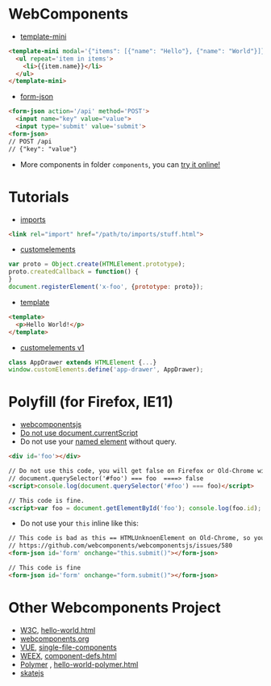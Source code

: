 
# WebComponents
* [template-mini](https://github.com/zhoukekestar/webcomponents/tree/master/components/template-mini)
```html
<template-mini modal='{"items": [{"name": "Hello"}, {"name": "World"}]}'>
  <ul repeat='item in items'>
    <li>{{item.name}}</li>
  </ul>
</template-mini>
```
* [form-json](https://github.com/zhoukekestar/webcomponents/tree/master/components/form-json)
```html
<form-json action='/api' method='POST'>
  <input name="key" value="value">
  <input type='submit' value='submit'>
<form-json>
// POST /api
// {"key": "value"}
```
* More components in folder `components`, you can [try it online!](https://zhoukekestar.github.io/webcomponents/)


# Tutorials
* [imports](https://www.html5rocks.com/en/tutorials/webcomponents/imports/)
```html
<link rel="import" href="/path/to/imports/stuff.html">
```
* [customelements](https://www.html5rocks.com/en/tutorials/webcomponents/customelements/)
```js
var proto = Object.create(HTMLElement.prototype);
proto.createdCallback = function() {
}
document.registerElement('x-foo', {prototype: proto});
```
* [template](https://www.html5rocks.com/en/tutorials/webcomponents/template/)
```html
<template>
  <p>Hello World!</p>
</template>
```
* [customelements v1](https://developers.google.com/web/fundamentals/getting-started/primers/customelements)
```js
class AppDrawer extends HTMLElement {...}
window.customElements.define('app-drawer', AppDrawer);
```

# Polyfill (for Firefox, IE11)
* [webcomponentsjs](https://github.com/webcomponents/webcomponentsjs)
* [Do not use document.currentScript](https://github.com/webcomponents/webcomponentsjs#currentscript)
* Do not use your [named element](https://html.spec.whatwg.org/multipage/browsers.html#named-access-on-the-window-object) without query.

```html
<div id='foo'></div>

// Do not use this code, you will get false on Firefox or Old-Chrome with expression:
// document.querySelector('#foo') === foo  ====> false
<script>console.log(document.querySelector('#foo') === foo)</script>   

// This code is fine.
<script>var foo = document.getElementById('foo'); console.log(foo.id); </script>
```

* Do not use your `this` inline like this:

```html
// This code is bad as this == HTMLUnknoenElement on Old-Chrome, so you can't use your custom method or prop.
// https://github.com/webcomponents/webcomponentsjs/issues/580
<form-json id='form' onchange="this.submit()"></form-json>

// This code is fine
<form-json id='form' onchange="form.submit()"></form-json>
```

# Other Webcomponents Project

* [W3C](http://w3c.github.io/webcomponents/spec/custom/), [hello-world.html](https://github.com/webcomponents/hello-world-element/blob/master/hello-world.html)
* [webcomponents.org](http://webcomponents.org/)
* [VUE](http://vuejs.org/guide/single-file-components.html), [single-file-components](http://vuejs.org/v2/guide/single-file-components.html)
* [WEEX](http://alibaba.github.io/weex/doc/syntax/composed-component.html), [component-defs.html](http://alibaba.github.io/weex/doc/references/component-defs.html)
* [Polymer](https://github.com/Polymer/polymer) , [hello-world-polymer.html](https://github.com/webcomponents/hello-world-polymer/blob/master/hello-world.html)
* [skatejs](https://github.com/skatejs/skatejs)
